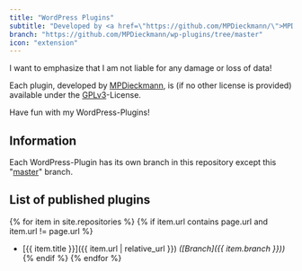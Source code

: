 ```yaml
---
title: "WordPress Plugins"
subtitle: "Developed by <a href=\"https://github.com/MPDieckmann/\">MPDieckmann</a>"
branch: "https://github.com/MPDieckmann/wp-plugins/tree/master"
icon: "extension"
---
```

I want to emphasize that I am not liable for any damage or loss of data!

Each plugin, developed by [MPDieckmann](https://github.com/MPDieckmann), is (if no other license is provided) available under the [GPLv3](https://www.gnu.org/licenses/gpl-3.0.html)-License.

Have fun with my WordPress-Plugins!

## Information

Each WordPress-Plugin has its own branch in this repository except this "[master](https://github.com/MPDieckmann/wp-plugins/tree/master)" branch.

## List of published plugins
{% for item in site.repositories %}
{% if item.url contains page.url and item.url != page.url %}
* [{{ item.title }}]({{ item.url | relative_url }}) *([Branch]({{ item.branch }}))*
{% endif %}
{% endfor %}
